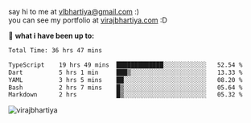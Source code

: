 say hi to me at [vlbhartiya@gmail.com](mailto:vlbhartiya@gmail.com) :)<br/>
you can see my portfolio at [virajbhartiya.com](https://virajbhartiya.com) :D<br/>


🚀 **what i have been up to:**

<!--START_SECTION:waka-->

```txt
Total Time: 36 hrs 47 mins

TypeScript    19 hrs 49 mins  █████████████░░░░░░░░░░░░   52.54 %
Dart          5 hrs 1 min     ███▒░░░░░░░░░░░░░░░░░░░░░   13.33 %
YAML          3 hrs 5 mins    ██░░░░░░░░░░░░░░░░░░░░░░░   08.20 %
Bash          2 hrs 7 mins    █▒░░░░░░░░░░░░░░░░░░░░░░░   05.64 %
Markdown      2 hrs           █▒░░░░░░░░░░░░░░░░░░░░░░░   05.32 %
```

<!--END_SECTION:waka-->

<p align="left"> <img src="https://komarev.com/ghpvc/?username=virajbhartiya&color=blue" alt="virajbhartiya" /> </p>
